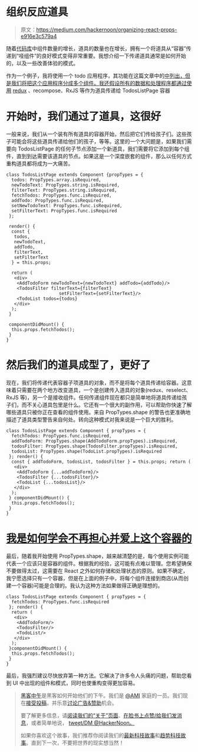 # 组织反应道具

> 原文：<https://medium.com/hackernoon/organizing-react-props-e916e3c579a4>

随着[代码库](https://hackernoon.com/tagged/codebase)中组件数量的增长，道具的数量也在增长，拥有一个将道具从“容器”传递到“哑组件”的良好模式变得非常重要。我想介绍一下传递道具通常是如何开始的，以及一些改善体验的模式。

作为一个例子，我将使用一个 todo 应用程序，其功能在这篇文章中的[中列出，但是我们将把这个应用程序分成多个组件。我还假设所有的数据和处理程序都通过使用](/@scott.lively/a-react-journey-9f8c885cfbce) [redux](https://hackernoon.com/tagged/redux) 、recompose、RxJS 等作为道具传递给 TodosListPage 容器

# 开始时，我们通过了道具，这很好

一般来说，我们从一个装有所有道具的容器开始，然后把它们传给孩子们。这些孩子可能会将这些道具传递给他们的孩子，等等。这里的一个大问题是，如果我们需要向 TodosListPage 的任何子节点添加一个新道具，我们需要将它添加到每个组件，直到到达需要该道具的节点。如果这是一个深度嵌套的组件，那么以任何方式重构道具都将成为一大痛苦。

```
class TodosListPage extends Component {propTypes = {
  todos: PropTypes.array.isRequired, 
  newTodoText: PropTypes.string.isRequired,
  filterText: PropTypes.string.isRequired,
  fetchTodos: PropTypes.func.isRequired, 
  addTodo: PropTypes.func.isRequired, 
  setNewTodoText: PropTypes.func.isRequired, 
  setFilterText: PropTypes.func.isRequired
 };

 render() {
  const { 
   todos, 
   newTodoText, 
   addTodo, 
   filterText, 
   setFilterText 
  } = this.props;

  return (
   <div>
    <AddTodoForm newTodoText={newTodoText} addTodo={addTodo}/>
    <TodosFilter filterText={filterText} 
                    setFilterText={setFilterText}/>
    <TodoList todos={todos}
   </div>
  );
 }

 componentDidMount() {
  this.props.fetchTodos();
 }
}
```

# 然后我们的道具成型了，更好了

现在，我们将传递代表容器子项道具的对象，而不是将每个道具传递给容器。这意味着只需要在两个地方改变道具，一个是创建传入道具的对象(redux、reselect、RxJS 等)，另一个是接收组件。任何传递组件现在都只是简单地将道具传递给孩子们，而不关心道具包里是什么。它还有一个很大的副作用，可以帮助你快速了解哪些道具只被你正在查看的组件使用。来自 PropTypes.shape 的警告也更准确地描述了道具类型警告来自何处。转向这种模式对我来说是一个巨大的胜利。

```
class TodosListPage extends Component { propTypes = {
  fetchTodos: PropTypes.func.isRequired,  
  addTodoForm: PropTypes.shape(AddTodoForm.propTypes).isRequired,
  todosFilter: PropTypes.shape(TodosFilter.propTypes).isRequired,
  todosList: PropTypes.shape(TodoList.propTypes).isRequired
 }; render() {
  const { addTodoForm, todosList, todosFilter } = this.props; return (
   <div>
    <AddTodoForm {...addTodoForm}/>
    <TodosFilter {...todosFilter}/>
    <TodoList {...todosList}/>
   </div>
  );
 } componentDidMount() {
  this.props.fetchTodos();
 }
}
```

# [我是如何学会不再担心并爱上这个容器的](https://en.wikipedia.org/wiki/Dr._Strangelove)

最后，随着我开始使用 PropTypes.shape，越来越清楚的是，每个使用实例可能代表一个应该只是容器的组件。根据我的经验，这可能有点难以管理。您希望确保不要做得太过，这需要在 React 之外如何存储和处理状态的原则。如果不确定，我宁愿选择只有一个容器，但是在上面的例子中，将每个组件连接到商店(从而创建一个容器)可能是合理的。我认为这种方法如果做得正确是理想的。

```
class TodosListPage extends Component { propTypes = {
  fetchTodos: PropTypes.func.isRequired
 }; render() {
  return (
   <div>
    <AddTodoForm/>
    <TodosFilter/>
    <TodoList/>
   </div>
  );
 }componentDidMount() {
  this.props.fetchTodos();
 }
}
```

最后，我强烈建议尽快放弃第一种方法。它解决了许多令人头痛的问题，帮助您看到 UI 中出现的组件和模式，同时也使重构变得更加容易。

> [黑客中午](http://bit.ly/Hackernoon)是黑客如何开始他们的下午。我们是 [@AMI](http://bit.ly/atAMIatAMI) 家庭的一员。我们现在[接受投稿](http://bit.ly/hackernoonsubmission)，并乐意[讨论广告&赞助](mailto:partners@amipublications.com)机会。
> 
> 要了解更多信息，请[阅读我们的“关于”页面](https://goo.gl/4ofytp)、[在脸书上点赞/给我们发消息](http://bit.ly/HackernoonFB)，或者简单地说， [tweet/DM @HackerNoon。](https://goo.gl/k7XYbx)
> 
> 如果你喜欢这个故事，我们推荐你阅读我们的[最新科技故事](http://bit.ly/hackernoonlatestt)和[趋势科技故事](https://hackernoon.com/trending)。直到下一次，不要把世界的现实想当然！